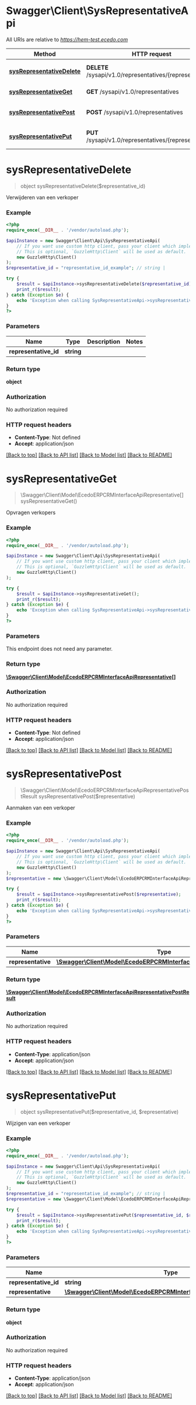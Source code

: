 # Swagger\Client\SysRepresentativeApi

All URIs are relative to *https://hem-test.ecedo.com*

Method | HTTP request | Description
------------- | ------------- | -------------
[**sysRepresentativeDelete**](SysRepresentativeApi.md#sysRepresentativeDelete) | **DELETE** /sysapi/v1.0/representatives/{representativeId} | Verwijderen van een verkoper
[**sysRepresentativeGet**](SysRepresentativeApi.md#sysRepresentativeGet) | **GET** /sysapi/v1.0/representatives | Opvragen verkopers
[**sysRepresentativePost**](SysRepresentativeApi.md#sysRepresentativePost) | **POST** /sysapi/v1.0/representatives | Aanmaken van een verkoper
[**sysRepresentativePut**](SysRepresentativeApi.md#sysRepresentativePut) | **PUT** /sysapi/v1.0/representatives/{representativeId} | Wijzigen van een verkoper


# **sysRepresentativeDelete**
> object sysRepresentativeDelete($representative_id)

Verwijderen van een verkoper

### Example
```php
<?php
require_once(__DIR__ . '/vendor/autoload.php');

$apiInstance = new Swagger\Client\Api\SysRepresentativeApi(
    // If you want use custom http client, pass your client which implements `GuzzleHttp\ClientInterface`.
    // This is optional, `GuzzleHttp\Client` will be used as default.
    new GuzzleHttp\Client()
);
$representative_id = "representative_id_example"; // string | 

try {
    $result = $apiInstance->sysRepresentativeDelete($representative_id);
    print_r($result);
} catch (Exception $e) {
    echo 'Exception when calling SysRepresentativeApi->sysRepresentativeDelete: ', $e->getMessage(), PHP_EOL;
}
?>
```

### Parameters

Name | Type | Description  | Notes
------------- | ------------- | ------------- | -------------
 **representative_id** | **string**|  |

### Return type

**object**

### Authorization

No authorization required

### HTTP request headers

 - **Content-Type**: Not defined
 - **Accept**: application/json

[[Back to top]](#) [[Back to API list]](../../README.md#documentation-for-api-endpoints) [[Back to Model list]](../../README.md#documentation-for-models) [[Back to README]](../../README.md)

# **sysRepresentativeGet**
> \Swagger\Client\Model\EcedoERPCRMInterfaceApiRepresentative[] sysRepresentativeGet()

Opvragen verkopers

### Example
```php
<?php
require_once(__DIR__ . '/vendor/autoload.php');

$apiInstance = new Swagger\Client\Api\SysRepresentativeApi(
    // If you want use custom http client, pass your client which implements `GuzzleHttp\ClientInterface`.
    // This is optional, `GuzzleHttp\Client` will be used as default.
    new GuzzleHttp\Client()
);

try {
    $result = $apiInstance->sysRepresentativeGet();
    print_r($result);
} catch (Exception $e) {
    echo 'Exception when calling SysRepresentativeApi->sysRepresentativeGet: ', $e->getMessage(), PHP_EOL;
}
?>
```

### Parameters
This endpoint does not need any parameter.

### Return type

[**\Swagger\Client\Model\EcedoERPCRMInterfaceApiRepresentative[]**](../Model/EcedoERPCRMInterfaceApiRepresentative.md)

### Authorization

No authorization required

### HTTP request headers

 - **Content-Type**: Not defined
 - **Accept**: application/json

[[Back to top]](#) [[Back to API list]](../../README.md#documentation-for-api-endpoints) [[Back to Model list]](../../README.md#documentation-for-models) [[Back to README]](../../README.md)

# **sysRepresentativePost**
> \Swagger\Client\Model\EcedoERPCRMInterfaceApiRepresentativePostResult sysRepresentativePost($representative)

Aanmaken van een verkoper

### Example
```php
<?php
require_once(__DIR__ . '/vendor/autoload.php');

$apiInstance = new Swagger\Client\Api\SysRepresentativeApi(
    // If you want use custom http client, pass your client which implements `GuzzleHttp\ClientInterface`.
    // This is optional, `GuzzleHttp\Client` will be used as default.
    new GuzzleHttp\Client()
);
$representative = new \Swagger\Client\Model\EcedoERPCRMInterfaceApiRepresentativePostData(); // \Swagger\Client\Model\EcedoERPCRMInterfaceApiRepresentativePostData | 

try {
    $result = $apiInstance->sysRepresentativePost($representative);
    print_r($result);
} catch (Exception $e) {
    echo 'Exception when calling SysRepresentativeApi->sysRepresentativePost: ', $e->getMessage(), PHP_EOL;
}
?>
```

### Parameters

Name | Type | Description  | Notes
------------- | ------------- | ------------- | -------------
 **representative** | [**\Swagger\Client\Model\EcedoERPCRMInterfaceApiRepresentativePostData**](../Model/EcedoERPCRMInterfaceApiRepresentativePostData.md)|  |

### Return type

[**\Swagger\Client\Model\EcedoERPCRMInterfaceApiRepresentativePostResult**](../Model/EcedoERPCRMInterfaceApiRepresentativePostResult.md)

### Authorization

No authorization required

### HTTP request headers

 - **Content-Type**: application/json
 - **Accept**: application/json

[[Back to top]](#) [[Back to API list]](../../README.md#documentation-for-api-endpoints) [[Back to Model list]](../../README.md#documentation-for-models) [[Back to README]](../../README.md)

# **sysRepresentativePut**
> object sysRepresentativePut($representative_id, $representative)

Wijzigen van een verkoper

### Example
```php
<?php
require_once(__DIR__ . '/vendor/autoload.php');

$apiInstance = new Swagger\Client\Api\SysRepresentativeApi(
    // If you want use custom http client, pass your client which implements `GuzzleHttp\ClientInterface`.
    // This is optional, `GuzzleHttp\Client` will be used as default.
    new GuzzleHttp\Client()
);
$representative_id = "representative_id_example"; // string | 
$representative = new \Swagger\Client\Model\EcedoERPCRMInterfaceApiRepresentativePutData(); // \Swagger\Client\Model\EcedoERPCRMInterfaceApiRepresentativePutData | 

try {
    $result = $apiInstance->sysRepresentativePut($representative_id, $representative);
    print_r($result);
} catch (Exception $e) {
    echo 'Exception when calling SysRepresentativeApi->sysRepresentativePut: ', $e->getMessage(), PHP_EOL;
}
?>
```

### Parameters

Name | Type | Description  | Notes
------------- | ------------- | ------------- | -------------
 **representative_id** | **string**|  |
 **representative** | [**\Swagger\Client\Model\EcedoERPCRMInterfaceApiRepresentativePutData**](../Model/EcedoERPCRMInterfaceApiRepresentativePutData.md)|  |

### Return type

**object**

### Authorization

No authorization required

### HTTP request headers

 - **Content-Type**: application/json
 - **Accept**: application/json

[[Back to top]](#) [[Back to API list]](../../README.md#documentation-for-api-endpoints) [[Back to Model list]](../../README.md#documentation-for-models) [[Back to README]](../../README.md)

